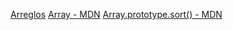 [Arreglos](https://curriculum.laboratoria.la/es/topics/javascript/04-arrays)
[Array - MDN](https://developer.mozilla.org/es/docs/Web/JavaScript/Reference/Global_Objects/Array/)
[Array.prototype.sort() - MDN](https://developer.mozilla.org/es/docs/Web/JavaScript/Reference/Global_Objects/Array/sort)
 